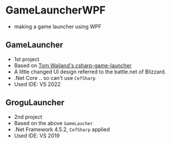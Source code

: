 # GameLauncherWPF
- making a game launcher using WPF

## GameLauncher
- 1st project
- Based on [Tom Wailand's csharp-game-launcher](https://github.com/tom-weiland/csharp-game-launcher)
- A little changed UI design referred to the battle.net of Blizzard.
- .Net Core .. so can't use `CefSharp`
- Used IDE: VS 2022

## GroguLauncher
- 2nd project
- Based on the above `GameLaucher`
- .Net Framework 4.5.2, `CefSharp` applied
- Used IDE: VS 2019